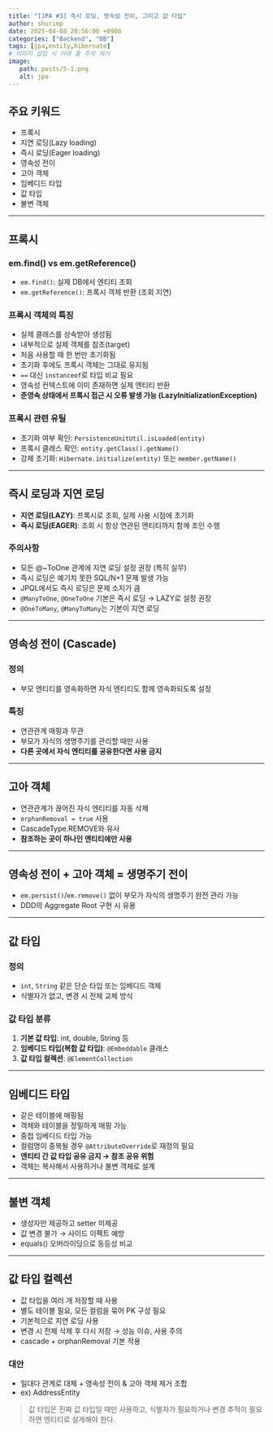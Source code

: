 ```yaml
---
title: "[JPA #3] 즉시 로딩, 영속성 전이, 그리고 값 타입"
author: shurimp
date: 2025-04-08 20:56:00 +0900
categories: ["Backend", "DB"]
tags: [jpa,entity,hibernate]
# 이미지 삽입 시 아래 줄 주석 제거
image: 
   path: posts/5-1.png
   alt: jpa
---
```


## 주요 키워드
- 프록시
- 지연 로딩(Lazy loading)
- 즉시 로딩(Eager loading)
- 영속성 전이
- 고아 객체
- 임베디드 타입
- 값 타입
- 불변 객체

---

## 프록시

### em.find() vs em.getReference()
- `em.find()`: 실제 DB에서 엔티티 조회  
- `em.getReference()`: 프록시 객체 반환 (조회 지연)

### 프록시 객체의 특징
- 실제 클래스를 상속받아 생성됨
- 내부적으로 실제 객체를 참조(target)
- 처음 사용할 때 한 번만 초기화됨
- 초기화 후에도 프록시 객체는 그대로 유지됨
- `==` 대신 `instanceof`로 타입 비교 필요
- 영속성 컨텍스트에 이미 존재하면 실제 엔티티 반환
- **준영속 상태에서 프록시 접근 시 오류 발생 가능 (LazyInitializationException)**

### 프록시 관련 유틸
- 초기화 여부 확인: `PersistenceUnitUtil.isLoaded(entity)`
- 프록시 클래스 확인: `entity.getClass().getName()`
- 강제 초기화: `Hibernate.initialize(entity)` 또는 `member.getName()`

---

## 즉시 로딩과 지연 로딩

- **지연 로딩(LAZY)**: 프록시로 조회, 실제 사용 시점에 초기화
- **즉시 로딩(EAGER)**: 조회 시 항상 연관된 엔티티까지 함께 조인 수행

### 주의사항
- 모든 @~ToOne 관계에 지연 로딩 설정 권장 (특히 실무)
- 즉시 로딩은 예기치 못한 SQL/N+1 문제 발생 가능
- JPQL에서도 즉시 로딩은 문제 소지가 큼
- `@ManyToOne`, `@OneToOne` 기본은 즉시 로딩 → LAZY로 설정 권장
- `@OneToMany`, `@ManyToMany`는 기본이 지연 로딩

---

## 영속성 전이 (Cascade)

### 정의
- 부모 엔티티를 영속화하면 자식 엔티티도 함께 영속화되도록 설정

### 특징
- 연관관계 매핑과 무관
- 부모가 자식의 생명주기를 관리할 때만 사용
- **다른 곳에서 자식 엔티티를 공유한다면 사용 금지**

---

## 고아 객체

- 연관관계가 끊어진 자식 엔티티를 자동 삭제
- `orphanRemoval = true` 사용
- CascadeType.REMOVE와 유사
- **참조하는 곳이 하나인 엔티티에만 사용**

---

## 영속성 전이 + 고아 객체 = 생명주기 전이

- `em.persist()`/`em.remove()` 없이 부모가 자식의 생명주기 완전 관리 가능
- DDD의 Aggregate Root 구현 시 유용

---

## 값 타입

### 정의
- `int`, `String` 같은 단순 타입 또는 임베디드 객체
- 식별자가 없고, 변경 시 전체 교체 방식

### 값 타입 분류
1. **기본 값 타입**: int, double, String 등
2. **임베디드 타입(복합 값 타입)**: `@Embeddable` 클래스
3. **값 타입 컬렉션**: `@ElementCollection`

---

## 임베디드 타입

- 같은 테이블에 매핑됨
- 객체와 테이블을 정밀하게 매핑 가능
- 중첩 임베디드 타입 가능
- 컬럼명이 중복될 경우 `@AttributeOverride`로 재정의 필요
- **엔티티 간 값 타입 공유 금지 → 참조 공유 위험**
- 객체는 복사해서 사용하거나 불변 객체로 설계

---

## 불변 객체

- 생성자만 제공하고 setter 미제공
- 값 변경 불가 → 사이드 이펙트 예방
- equals() 오버라이딩으로 동등성 비교

---

## 값 타입 컬렉션

- 값 타입을 여러 개 저장할 때 사용
- 별도 테이블 필요, 모든 컬럼을 묶어 PK 구성 필요
- 기본적으로 지연 로딩 사용
- 변경 시 전체 삭제 후 다시 저장 → 성능 이슈, 사용 주의
- cascade + orphanRemoval 기본 적용

### 대안
- 일대다 관계로 대체 + 영속성 전이 & 고아 객체 제거 조합
- ex) AddressEntity

> 값 타입은 진짜 값 타입일 때만 사용하고, 식별자가 필요하거나 변경 추적이 필요하면 엔티티로 설계해야 한다.

